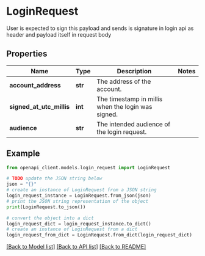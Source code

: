 # LoginRequest

User is expected to sign this payload and sends is signature in login api as header and payload itself in request body 

## Properties

Name | Type | Description | Notes
------------ | ------------- | ------------- | -------------
**account_address** | **str** | The address of the account. | 
**signed_at_utc_millis** | **int** | The timestamp in millis when the login was signed. | 
**audience** | **str** | The intended audience of the login request. | 

## Example

```python
from openapi_client.models.login_request import LoginRequest

# TODO update the JSON string below
json = "{}"
# create an instance of LoginRequest from a JSON string
login_request_instance = LoginRequest.from_json(json)
# print the JSON string representation of the object
print(LoginRequest.to_json())

# convert the object into a dict
login_request_dict = login_request_instance.to_dict()
# create an instance of LoginRequest from a dict
login_request_from_dict = LoginRequest.from_dict(login_request_dict)
```
[[Back to Model list]](../README.md#documentation-for-models) [[Back to API list]](../README.md#documentation-for-api-endpoints) [[Back to README]](../README.md)


